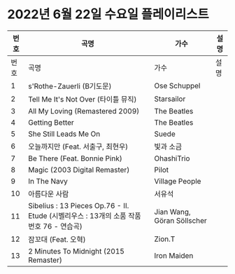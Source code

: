 # 2022년 6월 22일 수요일 플레이리스트

| 번호 | 곡명 | 가수 | 설명 |
|------|------|------|------|
| 번호 | 곡명 | 가수 | 설명 |
| 1 | s'Rothe-Zauerli (B기도문) | Ose Schuppel |  |
| 2 | Tell Me It's Not Over (타이틀 뮤직) | Starsailor |  |
| 3 | All My Loving (Remastered 2009) | The Beatles |  |
| 4 | Getting Better | The Beatles |  |
| 5 | She Still Leads Me On | Suede |  |
| 6 | 오늘까지만 (Feat. 서출구, 최현우) | 빛과 소금 |  |
| 7 | Be There (Feat. Bonnie Pink) | OhashiTrio |  |
| 8 | Magic (2003 Digital Remaster) | Pilot |  |
| 9 | In The Navy | Village People |  |
| 10 | 아름다운 사람 | 서유석 |  |
| 11 | Sibelius : 13 Pieces Op.76 - II. Etude (시벨리우스 : 13개의 소품 작품번호 76 - 연습곡) | Jian Wang, Göran Söllscher |  |
| 12 | 잠꼬대 (Feat. 오혁) | Zion.T |  |
| 13 | 2 Minutes To Midnight (2015 Remaster) | Iron Maiden |  |
